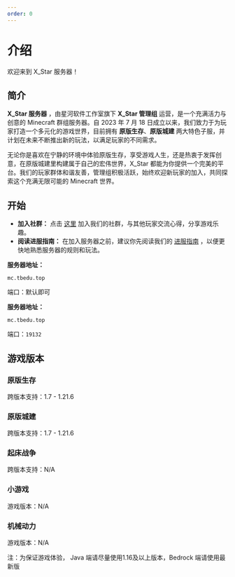 ```yaml
---
order: 0
---
```


# 介绍

欢迎来到 X_Star 服务器！

## 简介
**X_Star 服务器** ，由星河软件工作室旗下 **X_Star 管理组** 运营，是一个充满活力与创意的 Minecraft 群组服务器。自 2023 年 7 月 18 日成立以来，我们致力于为玩家打造一个多元化的游戏世界，目前拥有 **原版生存**、**原版城建** 两大特色子服，并计划在未来不断推出新的玩法，以满足玩家的不同需求。  

无论你是喜欢在宁静的环境中体验原版生存，享受游戏人生，还是热衷于发挥创意，在原版城建里构建属于自己的宏伟世界，X_Star 都能为你提供一个完美的平台。我们的玩家群体和谐友善，管理组积极活跃，始终欢迎新玩家的加入，共同探索这个充满无限可能的 Minecraft 世界。

## 开始

- **加入社群：** 点击 [这里](../group/) 加入我们的社群，与其他玩家交流心得，分享游戏乐趣。
- **阅读进服指南：** 在加入服务器之前，建议你先阅读我们的 [进服指南](../tech/guide/) ，以便更快地熟悉服务器的规则和玩法。

<Badge type="tip" text="Java" /> **服务器地址：**  
```text
mc.tbedu.top
```
端口：默认即可

<Badge type="tip" text="Bedrock" /> **服务器地址：**  
```text
mc.tbedu.top
```
端口：`19132`

## 游戏版本

### 原版生存 <Badge type="tip" text="Purpur 1.21.4" /> 
跨版本支持：1.7 - 1.21.6

### 原版城建 <Badge type="tip" text="Purpur 1.21.4" /> 
跨版本支持：1.7 - 1.21.6

### 起床战争 <Badge type="danger" text="停止开放" />
跨版本支持：N/A

### 小游戏 <Badge type="danger" text="停止开放" />
游戏版本：N/A

### 机械动力 <Badge type="danger" text="停止开放" />
游戏版本：N/A

注：为保证游戏体验， Java 端请尽量使用1.16及以上版本，Bedrock 端请使用最新版